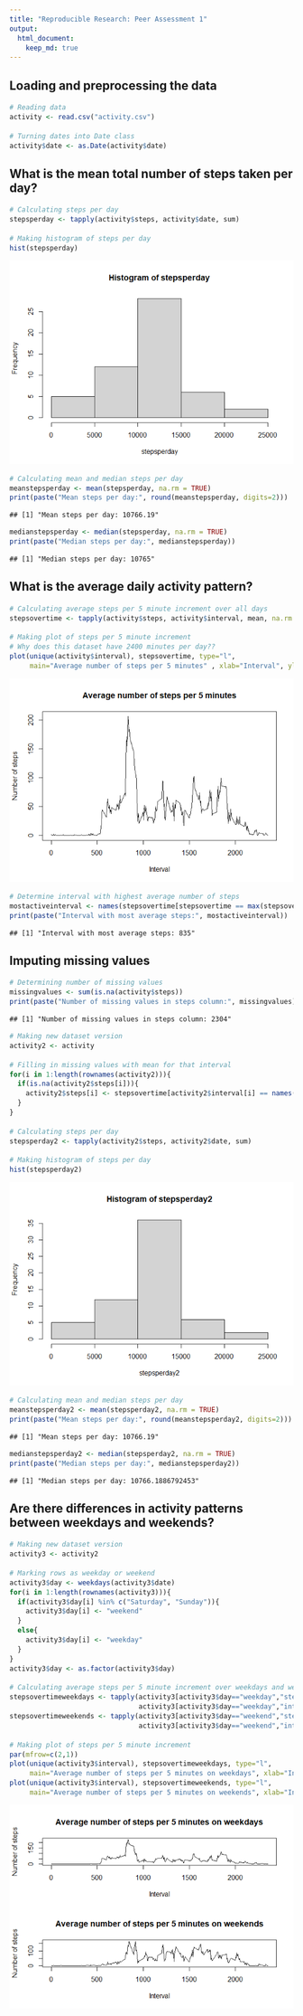 ```yaml
---
title: "Reproducible Research: Peer Assessment 1"
output: 
  html_document:
    keep_md: true
---
```



## Loading and preprocessing the data


```r
# Reading data
activity <- read.csv("activity.csv")

# Turning dates into Date class
activity$date <- as.Date(activity$date)
```


## What is the mean total number of steps taken per day?

```r
# Calculating steps per day
stepsperday <- tapply(activity$steps, activity$date, sum)

# Making histogram of steps per day
hist(stepsperday)
```

![](PA1_template_files/figure-html/unnamed-chunk-2-1.png)<!-- -->

```r
# Calculating mean and median steps per day
meanstepsperday <- mean(stepsperday, na.rm = TRUE)
print(paste("Mean steps per day:", round(meanstepsperday, digits=2)))
```

```
## [1] "Mean steps per day: 10766.19"
```

```r
medianstepsperday <- median(stepsperday, na.rm = TRUE)
print(paste("Median steps per day:", medianstepsperday))
```

```
## [1] "Median steps per day: 10765"
```

## What is the average daily activity pattern?

```r
# Calculating average steps per 5 minute increment over all days
stepsovertime <- tapply(activity$steps, activity$interval, mean, na.rm = TRUE)

# Making plot of steps per 5 minute increment
# Why does this dataset have 2400 minutes per day??
plot(unique(activity$interval), stepsovertime, type="l",
     main="Average number of steps per 5 minutes" , xlab="Interval", ylab="Number of steps")
```

![](PA1_template_files/figure-html/unnamed-chunk-3-1.png)<!-- -->

```r
# Determine interval with highest average number of steps
mostactiveinterval <- names(stepsovertime[stepsovertime == max(stepsovertime)])
print(paste("Interval with most average steps:", mostactiveinterval))
```

```
## [1] "Interval with most average steps: 835"
```

## Imputing missing values

```r
# Determining number of missing values
missingvalues <- sum(is.na(activity$steps))
print(paste("Number of missing values in steps column:", missingvalues))
```

```
## [1] "Number of missing values in steps column: 2304"
```

```r
# Making new dataset version
activity2 <- activity

# Filling in missing values with mean for that interval
for(i in 1:length(rownames(activity2))){
  if(is.na(activity2$steps[i])){
    activity2$steps[i] <- stepsovertime[activity2$interval[i] == names(stepsovertime)]
  }
}

# Calculating steps per day
stepsperday2 <- tapply(activity2$steps, activity2$date, sum)

# Making histogram of steps per day
hist(stepsperday2)
```

![](PA1_template_files/figure-html/unnamed-chunk-4-1.png)<!-- -->

```r
# Calculating mean and median steps per day
meanstepsperday2 <- mean(stepsperday2, na.rm = TRUE)
print(paste("Mean steps per day:", round(meanstepsperday2, digits=2)))
```

```
## [1] "Mean steps per day: 10766.19"
```

```r
medianstepsperday2 <- median(stepsperday2, na.rm = TRUE)
print(paste("Median steps per day:", medianstepsperday2))
```

```
## [1] "Median steps per day: 10766.1886792453"
```

## Are there differences in activity patterns between weekdays and weekends?

```r
# Making new dataset version
activity3 <- activity2

# Marking rows as weekday or weekend
activity3$day <- weekdays(activity3$date)
for(i in 1:length(rownames(activity3))){
  if(activity3$day[i] %in% c("Saturday", "Sunday")){
    activity3$day[i] <- "weekend"
  }
  else{
    activity3$day[i] <- "weekday"
  }
}
activity3$day <- as.factor(activity3$day)

# Calculating average steps per 5 minute increment over weekdays and weekends
stepsovertimeweekdays <- tapply(activity3[activity3$day=="weekday","steps"],
                                activity3[activity3$day=="weekday","interval"], mean, na.rm = TRUE)
stepsovertimeweekends <- tapply(activity3[activity3$day=="weekend","steps"],
                                activity3[activity3$day=="weekend","interval"], mean, na.rm = TRUE)

# Making plot of steps per 5 minute increment
par(mfrow=c(2,1))
plot(unique(activity3$interval), stepsovertimeweekdays, type="l",
     main="Average number of steps per 5 minutes on weekdays", xlab="Interval", ylab="Number of steps")
plot(unique(activity3$interval), stepsovertimeweekends, type="l",
     main="Average number of steps per 5 minutes on weekends", xlab="Interval", ylab="Number of steps")
```

![](PA1_template_files/figure-html/unnamed-chunk-5-1.png)<!-- -->
